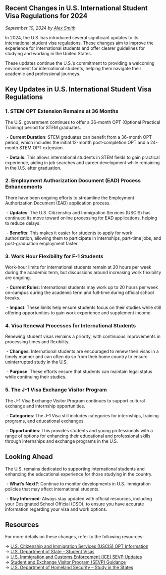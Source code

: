 ## Recent Changes in U.S. International Student Visa Regulations for 2024

_September 10, 2024 by [Alex Smith](#)_

In 2024, the U.S. has introduced several significant updates to its international student visa regulations. These changes aim to improve the experience for international students and offer clearer guidelines for studying and working in the United States.

These updates continue the U.S.'s commitment to providing a welcoming environment for international students, helping them navigate their academic and professional journeys.

## Key Updates in U.S. International Student Visa Regulations

### 1. **STEM OPT Extension Remains at 36 Months**

The U.S. government continues to offer a 36-month OPT (Optional Practical Training) period for STEM graduates.

&nbsp;- **Current Duration**: STEM graduates can benefit from a 36-month OPT period, which includes the initial 12-month post-completion OPT and a 24-month STEM OPT extension.

&nbsp;- **Details**: This allows international students in STEM fields to gain practical experience, aiding in job searches and career development while remaining in the U.S. after graduation.

### 2. **Employment Authorization Document (EAD) Process Enhancements**

There have been ongoing efforts to streamline the Employment Authorization Document (EAD) application process.

&nbsp;- **Updates**: The U.S. Citizenship and Immigration Services (USCIS) has continued its move toward online processing for EAD applications, helping to reduce delays.

&nbsp;- **Benefits**: This makes it easier for students to apply for work authorization, allowing them to participate in internships, part-time jobs, and post-graduation employment faster.

### 3. **Work Hour Flexibility for F-1 Students**

Work-hour limits for international students remain at 20 hours per week during the academic term, but discussions around increasing work flexibility are ongoing.

&nbsp;- **Current Rules**: International students may work up to 20 hours per week on-campus during the academic term and full-time during official school breaks.

&nbsp;- **Impact**: These limits help ensure students focus on their studies while still offering opportunities to gain work experience and supplement income.

### 4. **Visa Renewal Processes for International Students**

Renewing student visas remains a priority, with continuous improvements in processing times and flexibility.

&nbsp;- **Changes**: International students are encouraged to renew their visas in a timely manner and can often do so from their home country to ensure uninterrupted study in the U.S.

&nbsp;- **Purpose**: These efforts ensure that students can maintain legal status while continuing their studies.

### 5. **The J-1 Visa Exchange Visitor Program**

The J-1 Visa Exchange Visitor Program continues to support cultural exchange and internship opportunities.

&nbsp;- **Categories**: The J-1 Visa still includes categories for internships, training programs, and educational exchanges.

&nbsp;- **Opportunities**: This provides students and young professionals with a range of options for enhancing their educational and professional skills through internships and exchange programs in the U.S.

## Looking Ahead

The U.S. remains dedicated to supporting international students and enhancing the educational experience for those studying in the country.

&nbsp;- **What’s Next?**: Continue to monitor developments in U.S. immigration policies that may affect international students.

&nbsp;- **Stay Informed**: Always stay updated with official resources, including your Designated School Official (DSO), to ensure you have accurate information regarding your visa and work options.

## Resources

For more details on these changes, refer to the following resources:

→ [U.S. Citizenship and Immigration Services (USCIS) OPT Information](https://www.uscis.gov/opt) <br>
→ [U.S. Department of State – Student Visas](https://travel.state.gov/content/travel/en/us-visas/study.html) <br>
→ [U.S. Immigration and Customs Enforcement (ICE) SEVP Updates](https://www.ice.gov/sevis) <br>
→ [Student and Exchange Visitor Program (SEVP) Guidance](https://www.ice.gov/sevis) <br>
→ [U.S. Department of Homeland Security – Study in the States](https://studyinthestates.dhs.gov/students) <br>
